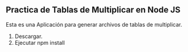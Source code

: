 
## Practica de Tablas de Multiplicar en Node JS ##

Esta es una Aplicación para generar archivos de tablas de multiplicar.

1. Descargar.
2. Ejecutar npm install